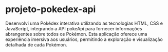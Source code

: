 # projeto-pokedex-api
Desenvolvi uma Pokédex interativa utilizando as tecnologias HTML, CSS e JavaScript, integrando a API pokeApi para fornecer informações abrangentes sobre todos os Pokémon. Esta aplicação oferece uma experiência imersiva aos usuários, permitindo a exploração e visualização detalhada de cada Pokémon.
